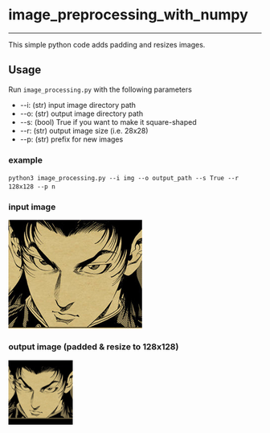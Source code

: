 # image_preprocessing_with_numpy

<hr>

This simple python code adds padding and resizes images.

## Usage

Run `image_processing.py` with the following parameters

* --i: (str) input image directory path
* --o: (str) output image directory path
* --s: (bool) True if you want to make it square-shaped
* --r: (str) output image size (i.e. 28x28)
* --p: (str) prefix for new images

### example
`python3 image_processing.py --i img --o output_path --s True --r 128x128 --p n`

### input image
!['input_image'](/img/image001.png)

### output image (padded & resize to 128x128)
!['output_image'](/sample_output_path/n_image001.png)
